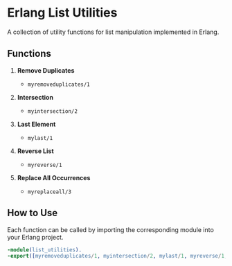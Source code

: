 # Erlang List Utilities

A collection of utility functions for list manipulation implemented in Erlang.

## Functions

1. **Remove Duplicates**
   - `myremoveduplicates/1`

2. **Intersection**
   - `myintersection/2`

3. **Last Element**
   - `mylast/1`

4. **Reverse List**
   - `myreverse/1`

5. **Replace All Occurrences**
   - `myreplaceall/3`

## How to Use

Each function can be called by importing the corresponding module into your Erlang project.

```erlang
-module(list_utilities).
-export([myremoveduplicates/1, myintersection/2, mylast/1, myreverse/1, myreplaceall/3]).
